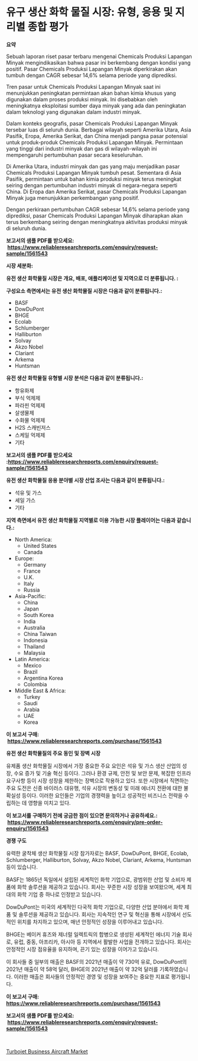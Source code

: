 <p><h1>유구 생산 화학 물질 시장: 유형, 응용 및 지리별 종합 평가</h1></p><p><strong>요약</strong></p>
<p><p>Sebuah laporan riset pasar terbaru mengenai Chemicals Produksi Lapangan Minyak mengindikasikan bahwa pasar ini berkembang dengan kondisi yang positif. Pasar Chemicals Produksi Lapangan Minyak diperkirakan akan tumbuh dengan CAGR sebesar 14,6% selama periode yang diprediksi.</p><p>Tren pasar untuk Chemicals Produksi Lapangan Minyak saat ini menunjukkan peningkatan permintaan akan bahan kimia khusus yang digunakan dalam proses produksi minyak. Ini disebabkan oleh meningkatnya eksploitasi sumber daya minyak yang ada dan peningkatan dalam teknologi yang digunakan dalam industri minyak.</p><p>Dalam konteks geografis, pasar Chemicals Produksi Lapangan Minyak tersebar luas di seluruh dunia. Berbagai wilayah seperti Amerika Utara, Asia Pasifik, Eropa, Amerika Serikat, dan China menjadi pangsa pasar potensial untuk produk-produk Chemicals Produksi Lapangan Minyak. Permintaan yang tinggi dari industri minyak dan gas di wilayah-wilayah ini mempengaruhi pertumbuhan pasar secara keseluruhan.</p><p>Di Amerika Utara, industri minyak dan gas yang maju menjadikan pasar Chemicals Produksi Lapangan Minyak tumbuh pesat. Sementara di Asia Pasifik, permintaan untuk bahan kimia produksi minyak terus meningkat seiring dengan pertumbuhan industri minyak di negara-negara seperti China. Di Eropa dan Amerika Serikat, pasar Chemicals Produksi Lapangan Minyak juga menunjukkan perkembangan yang positif.</p><p>Dengan perkiraan pertumbuhan CAGR sebesar 14,6% selama periode yang diprediksi, pasar Chemicals Produksi Lapangan Minyak diharapkan akan terus berkembang seiring dengan meningkatnya aktivitas produksi minyak di seluruh dunia.</p></p>
<p><strong>보고서의 샘플 PDF를 받으세요: &nbsp;<a href="https://www.reliableresearchreports.com/enquiry/request-sample/1561543">https://www.reliableresearchreports.com/enquiry/request-sample/1561543</a></strong></p>
<p><strong>시장 세분화:</strong></p>
<p><strong> 유전 생산 화학물질 시장은 개요, 배포, 애플리케이션 및 지역으로 더 분류됩니다. :</strong></p>
<p><strong>구성요소 측면에서는 유전 생산 화학물질 시장은 다음과 같이 분류됩니다.:</strong></p>
<p><ul><li>BASF</li><li>DowDuPont</li><li>BHGE</li><li>Ecolab</li><li>Schlumberger</li><li>Halliburton</li><li>Solvay</li><li>Akzo Nobel</li><li>Clariant</li><li>Arkema</li><li>Huntsman</li></ul></p>
<p><strong> 유전 생산 화학물질 유형별 시장 분석은 다음과 같이 분류됩니다.:</strong></p>
<p><ul><li>항유화제</li><li>부식 억제제</li><li>파라핀 억제제</li><li>살생물제</li><li>수화물 억제제</li><li>H2S 스캐빈저스</li><li>스케일 억제제</li><li>기타</li></ul></p>
<p><strong>보고서의 샘플 PDF를 받으세요 :<a href="https://www.reliableresearchreports.com/enquiry/request-sample/1561543">https://www.reliableresearchreports.com/enquiry/request-sample/1561543</a></strong></p>
<p><strong> 유전 생산 화학물질 응용 분야별 시장 산업 조사는 다음과 같이 분류됩니다.:</strong></p>
<p><ul><li>석유 및 가스</li><li>셰일 가스</li><li>기타</li></ul></p>
<p><strong>지역 측면에서 유전 생산 화학물질 지역별로 이용 가능한 시장 플레이어는 다음과 같습니다.:</strong></p>
<p><ul>
    <li>
        North America:
        <ul>
            <li>United States</li>
            <li>Canada</li>
        </ul>
    </li>
    <li>
        Europe:
        <ul>
            <li>Germany</li>
            <li>France</li>
            <li>U.K.</li>
            <li>Italy</li>
            <li>Russia</li>
        </ul>
    </li>
    <li>
        Asia-Pacific:
        <ul>
            <li>China</li>
            <li>Japan</li>
            <li>South Korea</li>
            <li>India</li>
            <li>Australia</li>
            <li>China Taiwan</li>
            <li>Indonesia</li>
            <li>Thailand</li>
            <li>Malaysia</li>
        </ul>
    </li>
    <li>
        Latin America:
        <ul>
            <li>Mexico</li>
            <li>Brazil</li>
            <li>Argentina Korea</li>
            <li>Colombia</li>
        </ul>
    </li>
    <li>
        Middle East & Africa:
        <ul>
            <li>Turkey</li>
            <li>Saudi</li>
            <li>Arabia</li>
            <li>UAE</li>
            <li>Korea</li>
        </ul>
    </li>
    </ul></p>
<p><strong>이 보고서 구매: &nbsp;<a href="https://www.reliableresearchreports.com/purchase/1561543">https://www.reliableresearchreports.com/purchase/1561543</a></strong></p>
<p><strong>유전 생산 화학물질의 주요 동인 및 장벽 시장</strong></p>
<p><p>유제품 생산 화학물질 시장에서 가장 중요한 주요 요인은 석유 및 가스 생산 산업의 성장, 수요 증가 및 기술 혁신 등이다. 그러나 환경 규제, 안전 및 보안 문제, 복잡한 인프라 요구사항 등이 시장 성장을 제한하는 장벽으로 작용하고 있다. 또한 시장에서 직면하는 주요 도전은 신종 바이러스 대유행, 석유 시장의 변동성 및 미래 에너지 전환에 대한 불확실성 등이다. 이러한 요인들은 기업의 경쟁력을 높이고 성공적인 비즈니스 전략을 수립하는 데 영향을 미치고 있다.</p></p>
<p><strong>이 보고서를 구매하기 전에 궁금한 점이 있으면 문의하거나 공유하세요.: &nbsp;<a href="https://www.reliableresearchreports.com/enquiry/pre-order-enquiry/1561543">https://www.reliableresearchreports.com/enquiry/pre-order-enquiry/1561543</a></strong></p>
<p><strong>경쟁 구도</strong></p>
<p><p>유력한 굴착체 생산 화학물질 시장 참가자로는 BASF, DowDuPont, BHGE, Ecolab, Schlumberger, Halliburton, Solvay, Akzo Nobel, Clariant, Arkema, Huntsman 등이 있습니다. </p><p>BASF는 1865년 독일에서 설립된 세계적인 화학 기업으로, 광범위한 산업 및 소비자 제품에 화학 솔루션을 제공하고 있습니다. 회사는 꾸준한 시장 성장을 보여왔으며, 세계 최대의 화학 기업 중 하나로 인정받고 있습니다.</p><p>DowDuPont는 미국의 세계적인 다국적 화학 기업으로, 다양한 산업 분야에서 화학 제품 및 솔루션을 제공하고 있습니다. 회사는 지속적인 연구 및 혁신을 통해 시장에서 선도적인 위치를 차지하고 있으며, 매년 안정적인 성장을 이루어내고 있습니다.</p><p>BHGE는 베이커 휴즈와 제너럴 일렉트릭의 합병으로 생성된 세계적인 에너지 기술 회사로, 유럽, 중동, 아프리카, 아시아 등 지역에서 활발한 사업을 전개하고 있습니다. 회사는 안정적인 시장 점유율을 유지하며, 끈기 있는 성장을 이어가고 있습니다.</p><p>이 회사들 중 일부의 매출은 BASF의 2021년 매출이 약 730억 유로, DowDuPont의 2021년 매출이 약 58억 달러, BHGE의 2021년 매출이 약 32억 달러를 기록하였습니다. 이러한 매출은 회사들의 안정적인 경영 및 성장을 보여주는 중요한 지표로 평가됩니다.</p></p>
<p><strong>이 보고서 구매: &nbsp; <a href="https://www.reliableresearchreports.com/purchase/1561543">https://www.reliableresearchreports.com/purchase/1561543</a></strong></p>
<p><strong>보고서의 샘플 PDF를 받으세요: &nbsp;<a href="https://www.reliableresearchreports.com/enquiry/request-sample/1561543">https://www.reliableresearchreports.com/enquiry/request-sample/1561543</a></strong><strong></strong></p>
<p>&nbsp;</p>
<p><p><a href="https://cautious-neon-760.notion.site/Turbojet-Business-Aircraft-Market-Size-Global-Industry-Overview-Market-Segmentation-and-Forecast--2ce568d3db4244faa8c75973266c7941">Turbojet Business Aircraft Market</a></p></p>